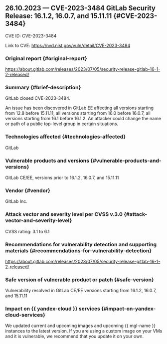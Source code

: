 ## 26.10.2023 — CVE-2023-3484 GitLab Security Release: 16.1.2, 16.0.7, and 15.11.11 {#CVE-2023-3484}

CVE ID: CVE-2023-3484

Link to CVE: <https://nvd.nist.gov/vuln/detail/CVE-2023-3484>

### Original report {#original-report}

<https://about.gitlab.com/releases/2023/07/05/security-release-gitlab-16-1-2-released/>

### Summary {#brief-description}

GitLab closed CVE-2023-3484.

An issue has been discovered in GitLab EE affecting all versions starting from 12.8 before 15.11.11, all versions starting from 16.0 before 16.0.7, all versions starting from 16.1 before 16.1.2. An attacker could change the name or path of a public top-level group in certain situations.

### Technologies affected {#technologies-affected}

GitLab

### Vulnerable products and versions {#vulnerable-products-and-versions}

GitLab CE/EE, versions prior to 16.1.2, 16.0.7, and 15.11.11

### Vendor {#vendor}

GitLab Inc.

### Attack vector and severity level per CVSS v.3.0 {#attack-vector-and-severity-level}

CVSS rating: 3.1 to 6.1

### Recommendations for vulnerability detection and supporting materials {#recommendations-for-vulnerability-detection}

<https://about.gitlab.com/releases/2023/07/05/security-release-gitlab-16-1-2-released/>

### Safe version of vulnerable product or patch {#safe-version}

Vulnerability resolved in GitLab CE/EE versions starting from 16.1.2, 16.0.7, and 15.11.11

### Impact on {{ yandex-cloud }} services {#impact-on-yandex-cloud-services}

We updated current and upcoming images and upcoming {{ mgl-name }} instances to the latest version. If you are using a custom image on your VMs and it is vulnerable, we recommend that you update it on your own.
